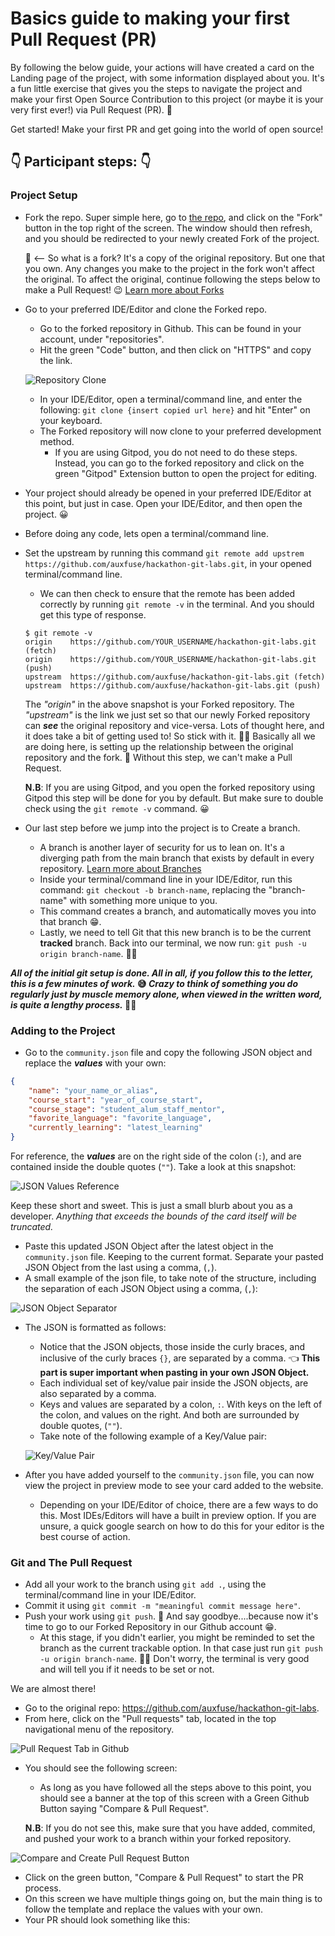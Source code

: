 # Basics guide to making your first Pull Request (PR)

By following the below guide, your actions will have created a card on the Landing page of the project, with some information displayed about you. It's a fun little exercise that gives you the steps to navigate the project and make your first Open Source Contribution to this project (or maybe it is your very first ever!) via Pull Request (PR). 🤜

Get started! Make your first PR and get going into the world of open source! 

## 👇 Participant steps: 👇

### **Project Setup**
- Fork the repo. Super simple here, go to [the repo](https://github.com/auxfuse/hackathon-git-labs), and click on the "Fork" button in the top right of the screen. The window should then refresh, and you should be redirected to your newly created Fork of the project.

    🍴 <-- So what is a fork? It's a copy of the original repository. But one that you own. Any changes you make to the project in the fork won't affect the original. To affect the original, continue following the steps below to make a Pull Request! 😉 [Learn more about Forks](https://docs.github.com/en/pull-requests/collaborating-with-pull-requests/working-with-forks/about-forks)

- Go to your preferred IDE/Editor and clone the Forked repo.
    - Go to the forked repository in Github. This can be found in your account, under "repositories".
    - Hit the green "Code" button, and then click on "HTTPS" and copy the link.

    ![Repository Clone](docs/images/clone.png)
    
    - In your IDE/Editor, open a terminal/command line, and enter the following: `git clone {insert copied url here}` and hit "Enter" on your keyboard.
    - The Forked repository will now clone to your preferred development method.
        - If you are using Gitpod, you do not need to do these steps. Instead, you can go to the forked repository and click on the green "Gitpod" Extension button to open the project for editing.

- Your project should already be opened in your preferred IDE/Editor at this point, but just in case. Open your IDE/Editor, and then open the project. 😀
- Before doing any code, lets open a terminal/command line.
- Set the upstream by running this command `git remote add upstrem https://github.com/auxfuse/hackathon-git-labs.git`, in your opened terminal/command line.
    - We can then check to ensure that the remote has been added correctly by running `git remote -v` in the terminal. And you should get this type of response.
    ```
    $ git remote -v
    origin    https://github.com/YOUR_USERNAME/hackathon-git-labs.git (fetch)
    origin    https://github.com/YOUR_USERNAME/hackathon-git-labs.git (push)
    upstream  https://github.com/auxfuse/hackathon-git-labs.git (fetch)
    upstream  https://github.com/auxfuse/hackathon-git-labs.git (push)
    ```

    The _"origin"_ in the above snapshot is your Forked repository. The _"upstream"_ is the link we just set so that our newly Forked repository can _**see**_ the original repository and vice-versa. Lots of thought here, and it does take a bit of getting used to! So stick with it. 🤔💭 Basically all we are doing here, is setting up the relationship between the original repository and the fork. 🤝 Without this step, we can't make a Pull Request.

    **N.B**: If you are using Gitpod, and you open the forked repository using Gitpod this step will be done for you by default. But make sure to double check using the `git remote -v` command. 😀

- Our last step before we jump into the project is to Create a branch.
    - A branch is another layer of security for us to lean on. It's a diverging path from the main branch that exists by default in every repository. [Learn more about Branches](https://docs.github.com/en/pull-requests/collaborating-with-pull-requests/proposing-changes-to-your-work-with-pull-requests/about-branches)
    - Inside your terminal/command line in your IDE/Editor, run this command: `git checkout -b branch-name`, replacing the "branch-name" with something more unique to you.
    - This command creates a branch, and automatically moves you into that branch 😁.
    - Lastly, we need to tell Git that this new branch is to be the current **tracked** branch. Back into our terminal, we now run: `git push -u origin branch-name`. 🌿🌳

**_All of the initial git setup is done. All in all, if you follow this to the letter, this is a few minutes of work._ 😅 _Crazy to think of something you do regularly just by muscle memory alone, when viewed in the written word, is quite a lengthy process._ 🤯🧠**

### **Adding to the Project**

- Go to the `community.json` file and copy the following JSON object and replace the _**values**_ with your own:
```json
{
    "name": "your_name_or_alias",
    "course_start": "year_of_course_start",
    "course_stage": "student_alum_staff_mentor",
    "favorite_language": "favorite_language",
    "currently_learning": "latest_learning"
}
```

For reference, the _**values**_ are on the right side of the colon (`:`), and are contained inside the double quotes (`""`). Take a look at this snapshot:

![JSON Values Reference](docs/images/JSONvalue.png)

Keep these short and sweet. This is just a small blurb about you as a developer. _Anything that exceeds the bounds of the card itself will be truncated._

- Paste this updated JSON Object after the latest object in the `community.json` file. Keeping to the current format. Separate your pasted JSON Object from the last using a comma, (`,`).
- A small example of the json file, to take note of the structure, including the separation of each JSON Object using a comma, (`,`):

![JSON Object Separator](docs/images/JSONseparator.png)

- The JSON is formatted as follows:
    - Notice that the JSON objects, those inside the curly braces, and inclusive of the curly braces `{}`, are separated by a comma. 👈 **This part is super important when pasting in your own JSON Object.**
    - Each individual set of key/value pair inside the JSON objects, are also separated by a comma.
    - Keys and values are separated by a colon, `:`. With keys on the left of the colon, and values on the right. And both are surrounded by double quotes, (`""`).
    - Take note of the following example of a Key/Value pair:
    
    ![Key/Value Pair](docs/images/KVpair.png)

- After you have added yourself to the `community.json` file, you can now view the project in preview mode to see your card added to the website.
    - Depending on your IDE/Editor of choice, there are a few ways to do this. Most IDEs/Editors will have a built in preview option. If you are unsure, a quick google search on how to do this for your editor is the best course of action.

### **Git and The Pull Request**

- Add all your work to the branch using `git add .`, using the terminal/command line in your IDE/Editor. 
- Commit it using `git commit -m "meaningful commit message here"`.
- Push your work using `git push`. 👋 And say goodbye....because now it's time to go to our Forked Repository in our Github account 😁.
    - At this stage, if you didn't earlier, you might be reminded to set the branch as the current trackable option. In that case just run `git push -u origin branch-name`. 🌿🌳 Don't worry, the terminal is very good and will tell you if it needs to be set or not.

We are almost there!

- Go to the original repo: https://github.com/auxfuse/hackathon-git-labs.
- From here, click on the "Pull requests" tab, located in the top navigational menu of the repository.

![Pull Request Tab in Github](docs/images/PRtab.PNG)

- You should see the following screen:
    - As long as you have followed all the steps above to this point, you should see a banner at the top of this screen with a Green Github Button saying "Compare & Pull Request".

    **N.B**: If you do not see this, make sure that you have added, commited, and pushed your work to a branch within your forked repository.

![Compare and Create Pull Request Button](docs/images/ComparePR.PNG)

- Click on the green button, "Compare & Pull Request" to start the PR process.
- On this screen we have multiple things going on, but the main thing is to follow the template and replace the values with your own.
- Your PR should look something like this:




